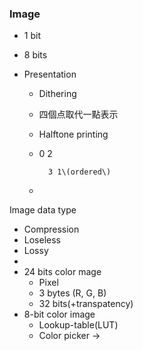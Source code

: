 ### Image

* 1 bit
* 8 bits



* Presentation
  * Dithering 
  * 四個点取代一點表示
  * Halftone printing
  * 0 2

          3 1\(ordered\) 

  * 

Image data type

*  Compression
  * Loseless
  * Lossy
  * 
* 24 bits color mage
  * Pixel 
  * 3 bytes \(R, G, B\) 
  * 32 bits\(+transpatency\) 
* 8-bit color image
  * Lookup-table\(LUT\)
  * Color picker -&gt; 



